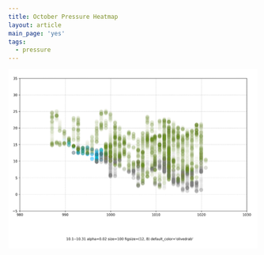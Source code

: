 ```yaml
---
title: October Pressure Heatmap
layout: article
main_page: 'yes'
tags:
  - pressure
---
```


<img src="/assets/images/pressure/10-1-31-(12,8).png" alt="24-october">
